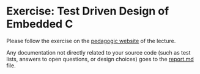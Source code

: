 Exercise: Test Driven Design of Embedded C
==========================================

Please follow the exercise on the [pedagogic
website](https://sen.enst.fr/test-driven-design-embedded-c) of the
lecture.

Any documentation not directly related to your source code (such as test lists,
answers to open questions, or design choices) goes to the
[report.md](doc/report.md) file.

